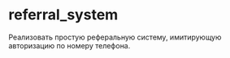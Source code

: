 # referral_system
Реализовать простую реферальную систему, имитирующую авторизацию по номеру телефона.
